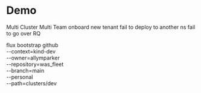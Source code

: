 # Demo

Multi Cluster
Multi Team
onboard new tenant
fail to deploy to another ns
fail to go over RQ


flux bootstrap github \
    --context=kind-dev \
    --owner=allymparker \
    --repository=was_fleet \
    --branch=main \
    --personal \
    --path=clusters/dev
